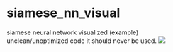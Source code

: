 # siamese_nn_visual
siamese neural network visualized (example) </br>
unclean/unoptimized code it should never be used.
<img src="plt.PNG"> 
